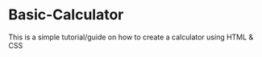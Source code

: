 # Basic-Calculator
 
 
 This is a simple tutorial/guide on how to create a calculator using HTML & CSS
